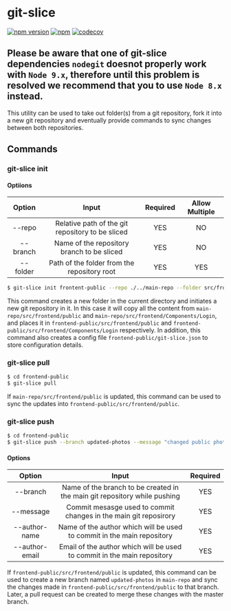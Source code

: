 # git-slice

[![npm version](https://badge.fury.io/js/git-slice.svg)](https://badge.fury.io/js/git-slice) [![npm](https://img.shields.io/npm/dt/git-slice.svg)](https://www.npmjs.com/package/git-slice)
[![codecov](https://codecov.io/gh/murcul/git-slice/branch/master/graph/badge.svg)](https://codecov.io/gh/murcul/git-slice)

## Please be aware that one of git-slice dependencies `nodegit` doesnot properly work with `Node 9.x`, therefore until this problem is resolved we recommend that you to use `Node 8.x` instead.

This utility can be used to take out folder(s) from a git repository, fork it into a new git repository and eventually provide commands to sync changes between both repositories.

## Commands

### git-slice init

#### Optiions

|  Option  |                      Input                       | Required | Allow Multiple |
| :------: | :----------------------------------------------: | :------: | :------------: |
|  --repo  | Relative path of the git repository to be sliced |   YES    |       NO       |
| --branch |    Name of the repository branch to be sliced    |   YES    |       NO       |
| --folder |   Path of the folder from the repository root    |   YES    |      YES       |

```sh
$ git-slice init frontent-public --repo ./../main-repo --folder src/frontend/public --folder src/frontend/Components/Login --branch develop
```

This command creates a new folder in the current directory and initiates a new git repository in it. In this case it will copy all the content from `main-repo/src/frontend/public` and `main-repo/src/frontend/Components/Login`, and places it in `frontend-public/src/frontend/public` and `frontend-public/src/frontend/Components/Login` respectively. In addition, this command also creates a config file `frontend-public/git-slice.json` to store configuration details.

### git-slice pull

```sh
$ cd frontend-public
$ git-slice pull
```

If `main-repo/src/frontend/public` is updated, this command can be used to sync the updates into `frontend-public/src/frontend/public`.

### git-slice push

```sh
$ cd frontend-public
$ git-slice push --branch updated-photos --message "changed public photos" --author-name "XYZ" --author-email "xyz@xyz.com"
```

#### Options

|     Option     |                                   Input                                   | Required |
| :------------: | :-----------------------------------------------------------------------: | :------: |
|    --branch    | Name of the branch to be created in the main git repository while pushing |   YES    |
|   --message    |     Commit mesasge used to commit changes in the main git reposirory      |   YES    |
| --author-name  |  Name of the author which will be used to commit in the main repository   |   YES    |
| --author-email |  Email of the author which will be used to commit in the main repository  |   YES    |

If `frontend-public/src/frontend/public` is updated, this command can be used to create a new branch named `updated-photos` in `main-repo` and sync the changes made in `frontend-public/src/frontend/public` to that branch. Later, a pull request can be created to merge these changes with the master branch.
